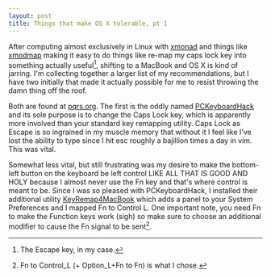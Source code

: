 ```yaml
---
layout: post
title: Things that make OS X tolerable, pt 1
---
```


After computing almost exclusively in Linux with [xmonad](http://xmonad.org/) and things like [xmodmap](http://www.xfree86.org/4.2.0/xmodmap.1.html) making it easy to do things like re-map my caps lock key into something actually useful[^1], shifting to a MacBook and OS X is kind of jarring.  I'm collecting together a larger list of my recommendations, but I have two initially that made it actually possible for me to resist throwing the damn thing off the roof.

Both are found at [pqrs.org](http://pqrs.org/index.html.en).  The first
is the oddly named [PCKeyboardHack](http://pqrs.org/macosx/keyremap4macbook/pckeyboardhack.html.en) and its sole purpose is to change the Caps Lock key, which is apparently more involved than your standard key remapping utility.  Caps Lock as Escape is so ingrained in my muscle memory that without it I feel like I've lost the ability to type since I hit esc roughly a bajillion times a day in vim.  This was vital.

Somewhat less vital, but still frustrating was my desire to make the
bottom-left button on the keyboard be left control LIKE ALL THAT IS GOOD
AND HOLY because I almost never use the Fn key and that's where control
is meant to be.  Since I was so pleased with PCKeyboardHack, I installed
their additional utility [KeyRemap4MacBook](http://pqrs.org/macosx/keyremap4macbook/index.html.en) which adds a panel to your System Preferences and I mapped Fn to Control L.  One important note, you need Fn to make the Function keys work (sigh) so make sure to choose an additional modifier to cause the Fn signal to be sent[^2].

[^1]: The Escape key, in my case.
[^2]: Fn to Control_L (+ Option_L+Fn to Fn) is what I chose.
